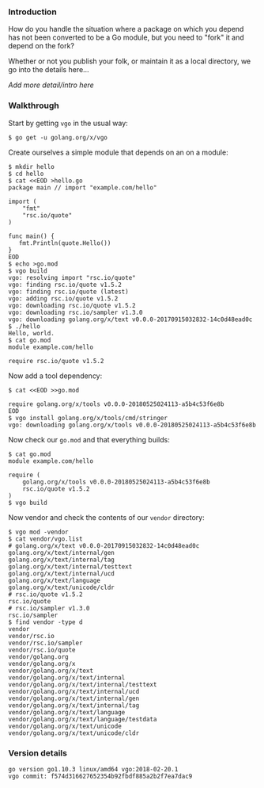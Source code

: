 <!-- __JSON: egrunner script.sh # LONG ONLINE

### Introduction

How do you handle the situation where a package on which you depend has not been converted to be a
Go module, but you need to "fork" it and depend on the fork?

Whether or not you publish your folk, or maintain it as a local directory, we go into the details
here...

_Add more detail/intro here_

### Walkthrough

Start by getting `vgo` in the usual way:

```
{{PrintBlock "go get vgo" -}}
```

Create ourselves a simple module that depends on an on a module:


```
{{PrintBlock "setup" -}}
```

Now add a tool dependency:


```
{{PrintBlock "add tools dep" -}}
```

Now check our `go.mod` and that everything builds:


```
{{PrintBlock "check" -}}
```

Now vendor and check the contents of our `vendor` directory:

```
{{PrintBlock "vendor" -}}
```


### Version details

```
{{PrintBlockOut "version details" -}}
```

-->

### Introduction

How do you handle the situation where a package on which you depend has not been converted to be a
Go module, but you need to "fork" it and depend on the fork?

Whether or not you publish your folk, or maintain it as a local directory, we go into the details
here...

_Add more detail/intro here_

### Walkthrough

Start by getting `vgo` in the usual way:

```
$ go get -u golang.org/x/vgo
```

Create ourselves a simple module that depends on an on a module:


```
$ mkdir hello
$ cd hello
$ cat <<EOD >hello.go
package main // import "example.com/hello"

import (
	"fmt"
	"rsc.io/quote"
)

func main() {
   fmt.Println(quote.Hello())
}
EOD
$ echo >go.mod
$ vgo build
vgo: resolving import "rsc.io/quote"
vgo: finding rsc.io/quote v1.5.2
vgo: finding rsc.io/quote (latest)
vgo: adding rsc.io/quote v1.5.2
vgo: downloading rsc.io/quote v1.5.2
vgo: downloading rsc.io/sampler v1.3.0
vgo: downloading golang.org/x/text v0.0.0-20170915032832-14c0d48ead0c
$ ./hello
Hello, world.
$ cat go.mod
module example.com/hello

require rsc.io/quote v1.5.2
```

Now add a tool dependency:


```
$ cat <<EOD >>go.mod

require golang.org/x/tools v0.0.0-20180525024113-a5b4c53f6e8b
EOD
$ vgo install golang.org/x/tools/cmd/stringer
vgo: downloading golang.org/x/tools v0.0.0-20180525024113-a5b4c53f6e8b
```

Now check our `go.mod` and that everything builds:


```
$ cat go.mod
module example.com/hello

require (
	golang.org/x/tools v0.0.0-20180525024113-a5b4c53f6e8b
	rsc.io/quote v1.5.2
)
$ vgo build
```

Now vendor and check the contents of our `vendor` directory:

```
$ vgo mod -vendor
$ cat vendor/vgo.list
# golang.org/x/text v0.0.0-20170915032832-14c0d48ead0c
golang.org/x/text/internal/gen
golang.org/x/text/internal/tag
golang.org/x/text/internal/testtext
golang.org/x/text/internal/ucd
golang.org/x/text/language
golang.org/x/text/unicode/cldr
# rsc.io/quote v1.5.2
rsc.io/quote
# rsc.io/sampler v1.3.0
rsc.io/sampler
$ find vendor -type d
vendor
vendor/rsc.io
vendor/rsc.io/sampler
vendor/rsc.io/quote
vendor/golang.org
vendor/golang.org/x
vendor/golang.org/x/text
vendor/golang.org/x/text/internal
vendor/golang.org/x/text/internal/testtext
vendor/golang.org/x/text/internal/ucd
vendor/golang.org/x/text/internal/gen
vendor/golang.org/x/text/internal/tag
vendor/golang.org/x/text/language
vendor/golang.org/x/text/language/testdata
vendor/golang.org/x/text/unicode
vendor/golang.org/x/text/unicode/cldr
```


### Version details

```
go version go1.10.3 linux/amd64 vgo:2018-02-20.1
vgo commit: f574d316627652354b92fbdf885a2b2f7ea7dac9
```

<!-- END -->
